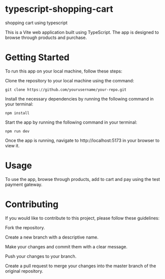 # typescript-shopping-cart
shopping cart using typescript

This is a Vite web application built using TypeScript. The app is designed to browse through products and purchase.

# Getting Started

To run this app on your local machine, follow these steps:

Clone the repository to your local machine using the command:

```
git clone https://github.com/yourusername/your-repo.git
```

Install the necessary dependencies by running the following command in your terminal:
```
npm install
```

Start the app by running the following command in your terminal:
```
npm run dev
```

Once the app is running, navigate to http://localhost:5173 in your browser to view it.

# Usage
To use the app, browse through products, add to cart and pay using the test payment gateway.



# Contributing
If you would like to contribute to this project, please follow these guidelines:

Fork the repository.

Create a new branch with a descriptive name.

Make your changes and commit them with a clear message.

Push your changes to your branch.

Create a pull request to merge your changes into the master branch of the original repository.

